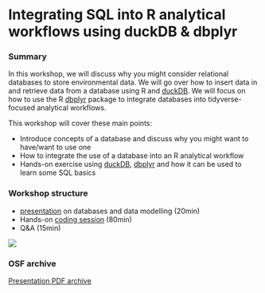 # Integrating SQL into R analytical workflows using duckDB & dbplyr 


### Summary

In this workshop, we will discuss why you might consider relational databases to store environmental data. We will go over how to insert data in and retrieve data from a database using R and [duckDB](https://duckdb.org/). We will focus on how to use the R [dbplyr](https://dbplyr.tidyverse.org/) package to integrate databases into tidyverse-focused analytical workflows.

This workshop will cover these main points:  

- Introduce concepts of a database and discuss why you might want to have/want to use one
- How to integrate the use of a database into an R analytical workflow
- Hands-on exercise using [duckDB](https://duckdb.org/), [dbplyr](https://dbplyr.tidyverse.org/) and how it can be used to learn some SQL basics


### Workshop structure

- [presentation](https://docs.google.com/presentation/d/e/2PACX-1vT7o0wgBzGhMl0XR0N7bDy4z5FWklfD3p4OkRGCRKcRZRJDTgO7T9b7rDp1amzPAYlrIuTsZ5sSp9BL/pub?start=false&loop=false&delayms=10000) on databases and data modelling (20min)
- Hands-on [coding session](https://ucsb-library-research-data-services.github.io/intro-database-r/hands-on.html) (80min)
- Q&A (15min)


![](img/sortee_workshop_flyer.jpg)


### OSF archive

[Presentation PDF archive](https://osf.io/7z3kr)
